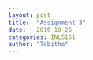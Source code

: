 ```yaml
---
layout: post
title:  "Assignment 3"
date:   2016-10-26 
categories: INLS161
author: "Tabitha"
---
```


